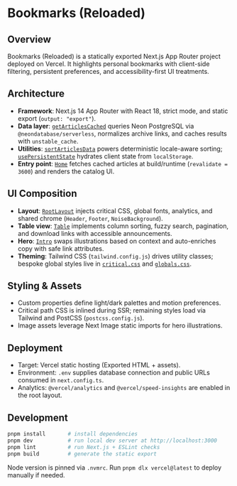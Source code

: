 # Bookmarks (Reloaded)

## Overview
Bookmarks (Reloaded) is a statically exported Next.js App Router project deployed on Vercel. It highlights personal bookmarks with client-side filtering, persistent preferences, and accessibility-first UI treatments.

## Architecture
- **Framework**: Next.js 14 App Router with React 18, strict mode, and static export (`output: "export"`).
- **Data layer**: [`getArticlesCached`](src/utils/database.ts) queries Neon PostgreSQL via `@neondatabase/serverless`, normalizes archive links, and caches results with `unstable_cache`.
- **Utilities**: [`sortArticlesData`](src/utils/articles.ts) powers deterministic locale-aware sorting; [`usePersistentState`](src/hooks/usePersistentState.ts) hydrates client state from `localStorage`.
- **Entry point**: [`Home`](src/app/page.tsx) fetches cached articles at build/runtime (`revalidate = 3600`) and renders the catalog UI.

## UI Composition
- **Layout**: [`RootLayout`](src/app/layout.tsx) injects critical CSS, global fonts, analytics, and shared chrome (`Header`, `Footer`, `NoiseBackground`).
- **Table view**: [`Table`](src/components/Table.tsx) implements column sorting, fuzzy search, pagination, and download links with accessible announcements.
- **Hero**: [`Intro`](src/components/Intro.tsx) swaps illustrations based on context and auto-enriches copy with safe link attributes.
- **Theming**: Tailwind CSS (`tailwind.config.js`) drives utility classes; bespoke global styles live in [`critical.css`](src/app/critical.css) and [`globals.css`](src/app/globals.css).

## Styling & Assets
- Custom properties define light/dark palettes and motion preferences.
- Critical path CSS is inlined during SSR; remaining styles load via Tailwind and PostCSS (`postcss.config.js`).
- Image assets leverage Next Image static imports for hero illustrations.

## Deployment
- Target: Vercel static hosting (Exported HTML + assets).
- Environment: `.env` supplies database connection and public URLs consumed in `next.config.ts`.
- Analytics: `@vercel/analytics` and `@vercel/speed-insights` are enabled in the root layout.

## Development
```bash
pnpm install       # install dependencies
pnpm dev           # run local dev server at http://localhost:3000
pnpm lint          # run Next.js + ESLint checks
pnpm build         # generate the static export
```

Node version is pinned via `.nvmrc`. Run `pnpm dlx vercel@latest` to deploy manually if needed.